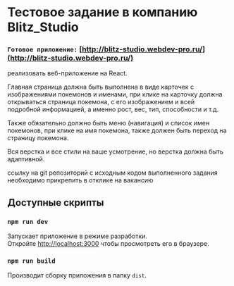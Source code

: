 # Тестовое задание в компанию Blitz_Studio

### `Готовое приложение:` [http://blitz-studio.webdev-pro.ru/](http://blitz-studio.webdev-pro.ru/)

реализовать веб-приложение на React.

Главная страница должна быть выполнена в виде карточек с изображениями покемонов и именами, 
при клике на карточку должна открываться страница покемона, с его изображением и всей подробной информацией, а именно рост, вес, тип, способности и т.д.

Также обязательно должно быть меню (навигация)
и список имен покемонов, при клике на имя покемона, также должен быть переход на страницу покемона.

Вся верстка и все стили на ваше усмотрение, но верстка должна быть адаптивной.

ссылку на git репозиторий с исходным кодом выполненного задания необходимо прикрепить в отклике на вакансию

## Доступные скрипты

### `npm run dev`

Запускает приложение в режиме разработки.<br />
Откройте [http://localhost:3000](http://localhost:3000) чтобы просмотреть его в браузере.

### `npm run build`

Производит сборку приложения в папку `dist`.
